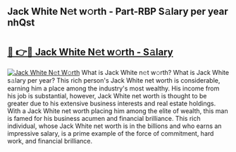 ## Jack White N𝚎t w𝚘rth - Part-RBP S𝚊lary per year nhQst

# <h2><a href="http://gc123al.nevu.top/?p=Jack+White">🔗 👉🔴 Jack White N𝚎t w𝚘rth - S𝚊lary</a></h2>

[![Jack White N𝚎t W𝚘rth](https://i.imgur.com/Oavwk0R.jpeg)](http://gc123al.nevu.top/?p=Jack+White)
What is Jack White n𝚎t w𝚘rth? What is Jack White s𝚊lary per year?
This rich person's Jack White net worth is considerable, earning him a place among the industry's most wealthy. His income from his job is substantial, however, Jack White net worth is thought to be greater due to his extensive business interests and real estate holdings. With a Jack White net worth placing him among the elite of wealth, this man is famed for his business acumen and financial brilliance. This rich individual, whose Jack White net worth is in the billions and who earns an impressive salary, is a prime example of the force of commitment, hard work, and financial brilliance.
